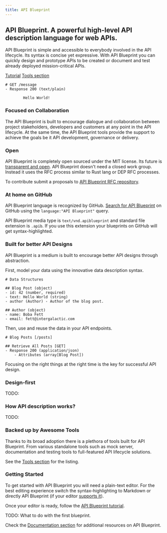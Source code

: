 ```yaml
---
title: API Blueprint
---
```


## API Blueprint. A powerful high-level API description language for web APIs.

API Blueprint is simple and accessible to everybody involved in the API
lifecycle. Its syntax is concise yet expressive. With API Blueprint you can
quickly design and prototype APIs to be created or document and test already
deployed mission-critical APIs.

[Tutorial](./documentation/) [Tools section](./tools.html) 

```apib
# GET /message
- Response 200 (text/plain)

        Hello World!
```

### Focused on Collaboration

The API Blueprint is built to encourage dialogue and collaboration between
project stakeholders, developers and customers at any point in the API
lifecycle. At the same time, the API Blueprint tools provide the support to
achieve the goals be it API development, governance or delivery.

### Open

API Blueprint is completely open sourced under the MIT license.
Its future is [transparent and open](https://github.com/apiaryio/api-blueprint/wiki/Roadmap).
API Blueprint doesn't need a closed work group. Instead it uses the RFC
process similar to Rust lang or DEP RFC processes.

To contribute submit a proposals to [API Blueprint RFC repository](https://github.com/apiaryio/api-blueprint-rfcs).

### At home on GitHub

API Blueprint language is recognized by GitHub. [Search for API Blueprint](https://github.com/search?utf8=%E2%9C%93&q=language%3A%22API+Blueprint%22&ref=simplesearch) on
GitHub using the `language:"API Blueprint"` query.

API Blueprint media type is `text/vnd.apiblueprint` and standard file extension
is `.apib`. If you use this extension your blueprints on GitHub will get
syntax-highlighted.

### Built for better API Designs

API Blueprint is a medium is built to encourage better API designs through
abstraction.

First, model your data using the innovative data description syntax.

```apib
# Data Structures

## Blog Post (object)
- id: 42 (number, required)
- text: Hello World (string)
- author (Author) - Author of the blog post.

## Author (object)
- name: Boba Fett
- email: fett@intergalactic.com
```

Then, use and reuse the data in your API endpoints.

```apib
# Blog Posts [/posts]

## Retrieve All Posts [GET]
- Response 200 (application/json)
    - Attributes (array[Blog Post])
```

Focusing on the right things at the right time is the key for successful API
design.

### Design-first
TODO:

### How API description works?
TODO:

### Backed up by Awesome Tools

Thanks to its broad adoption there is a plethora of tools built for API Blueprint.
From various standalone tools such as mock server, documentation and testing
tools to full-featured API lifecycle solutions.

See the [Tools section](./tools.html) for the listing.

### Getting Started

To get started with API Blueprint you will need a plain-text editor. For the
best editing experience switch the syntax-highlighting to Markdown or
directly API Blueprint (if your editor [supports it](./tools.html#editors)).

Once your editor is ready, follow the
[API Blueprint tutorial](./documentation/tutorial.html).

TODO: What to do with the first blueprint.

Check the [Documentation section](./documentation/) for additional resources on
API Blueprint.